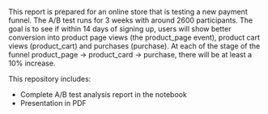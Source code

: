 This report is prepared for an online store that is testing a new payment funnel. The A/B test runs for 3 weeks with around 2600 participants. The goal is to see if within 14 days of signing up, users will show better conversion into product page views (the product_page event), product cart views (product_cart) and purchases (purchase). At each of the stage of the funnel product_page → product_card → purchase, there will be at least a 10% increase.

This repository includes:
- Complete A/B test analysis report in the notebook
- Presentation in PDF